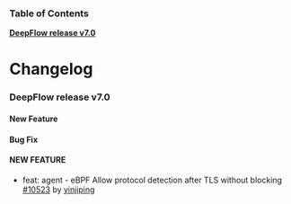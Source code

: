 ### Table of Contents

**[DeepFlow release v7.0](#v7.0)**<br/>

# Changelog

### <a id="v7.0"></a>DeepFlow release v7.0

#### New Feature

#### Bug Fix



#### NEW FEATURE
* feat: agent - eBPF Allow protocol detection after TLS without blocking [#10523](https://github.com/deepflowio/deepflow/pull/10523) by [yinjiping](https://github.com/yinjiping)
